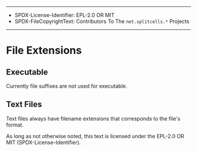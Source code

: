 ----
* SPDX-License-Identifier: EPL-2.0 OR MIT
* SPDX-FileCopyrightText: Contributors To The `net.splitcells.*` Projects
----
# File Extensions
##  Executable
Currently file suffixes are not used for executable.
## Text Files
Text files always have filename extensions that
corresponds to the file's format.

As long as not otherwise noted,
this text is licensed under the EPL-2.0 OR MIT (SPDX-License-Identifier).
